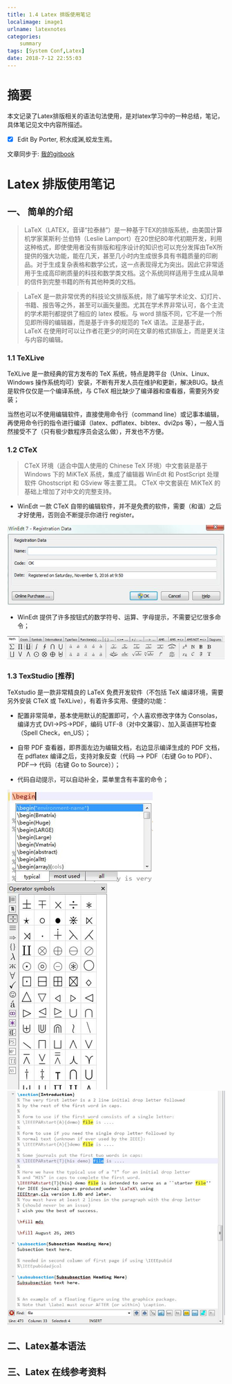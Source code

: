 ```yaml
---
title: 1.4 Latex 排版使用笔记
localimage: image1
urlname: latexnotes
categories:     
    summary    
tags: [System Conf,Latex]
date: 2018-7-12 22:55:03
---
```


# 摘要

本文记录了Latex排版相关的语法句法使用，是对latex学习中的一种总结，笔记，具体笔记见文中内容所描述。

- [x] Edit By Porter, 积水成渊,蛟龙生焉。

<!-- more -->

文章同步于: [我的gitbook](https://porter.gitbook.io/)

# Latex 排版使用笔记

## 一、 简单的介绍

> LaTeX（LATEX，音译“拉泰赫”）是一种基于ΤΕΧ的排版系统，由美国计算机学家莱斯利·兰伯特（Leslie Lamport）在20世纪80年代初期开发，利用这种格式，即使使用者没有排版和程序设计的知识也可以充分发挥由TeX所提供的强大功能，能在几天，甚至几小时内生成很多具有书籍质量的印刷品。对于生成复杂表格和数学公式，这一点表现得尤为突出。因此它非常适用于生成高印刷质量的科技和数学类文档。这个系统同样适用于生成从简单的信件到完整书籍的所有其他种类的文档。

> LaTeX 是一款非常优秀的科技论文排版系统，除了编写学术论文、幻灯片、书籍、报告等之外，甚至可以画矢量图。尤其在学术界非常认可，各个主流的学术期刊都提供了相应的 latex 模板。与 word 排版不同，它不是一个所见即所得的编辑器，而是基于许多的规范的 TeX 语法。正是基于此，LaTeX 在使用时可以让作者花更少的时间在文章的格式排版上，而是更关注与内容的编辑。

### 1.1 TeXLive 

TeXLive 是一款经典的官方发布的 TeX 系统，特点是跨平台（Unix、Linux、Windows 操作系统均可）安装，不断有开发人员在维护和更新，解决BUG。缺点是软件仅仅是一个编译系统，与 CTeX 相比缺少了编译器和查看器，需要另外安装；

当然也可以不使用编辑软件，直接使用命令行（command line）或记事本编辑，再使用命令行的指令进行编译（latex、pdflatex、bibtex、dvi2ps 等），一般人当然接受不了（只有极少数程序员会这么做），开发也不方便。

### 1.2 CTeX

> CTeX 环境（适合中国人使用的 Chinese TeX 环境）中文套装是基于 Windows 下的 MiKTeX 系统，集成了编辑器 WinEdt 和 PostScript 处理软件 Ghostscript 和 GSview 等主要工具。 CTeX 中文套装在 MiKTeX 的基础上增加了对中文的完整支持。 

* WinEdt 一款 CTeX 自带的编辑软件，并不是免费的软件，需要（和谐）之后才好使用，否则会不断提示你进行 register。

![Latex_WinEdt](./image1/Latex_WinEdt.jpeg)

* WinEdt 提供了许多按钮式的数学符号、运算、字母提示，不需要记忆很多命令； 

![WinEdt 公式编辑](./image1/Latex_WinEdt_Formular.jpeg)

### 1.3 TexStudio [推荐]

TeXstudio 是一款非常精良的 LaTeX 免费开发软件（不包括 TeX 编译环境，需要另外安装 CTeX 或 TeXLive），有着许多实用、便捷的功能：

* 配置非常简单，基本使用默认的配置即可，个人喜欢修改字体为 Consolas，编译方式 DVI->PS->PDF，编码 UTF-8（对中文兼容）、加入英语拼写检查（Spell Check，en_US）；

* 自带 PDF 查看器，即界面左边为编辑文档，右边显示编译生成的 PDF 文档，在 pdflatex 编译之后，支持对象反查（代码 –> PDF（右键 Go to PDF）、PDF–> 代码（右键 Go to Source））；

* 代码自动提示，可以自动补全，菜单里含有丰富的命令； 

![1](./image1/Latex_TexStudio_1.jpeg)
![2](./image1/Latex_TexStudio_2.jpeg)
![3](./image1/Latex_TexStudio_3.jpeg)


## 二、Latex基本语法



## 三、Latex 在线参考资料

